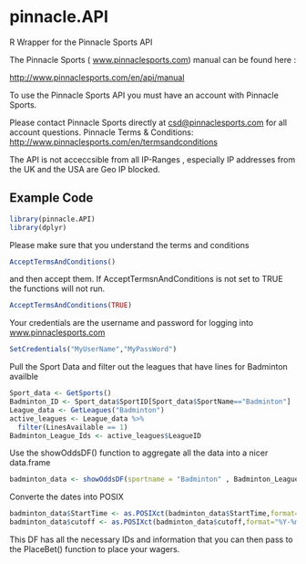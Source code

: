 # pinnacle.API
R Wrapper for the Pinnacle Sports API

The Pinnacle Sports ( www.pinnaclesports.com) manual can be found here :

http://www.pinnaclesports.com/en/api/manual

To use the Pinnacle Sports API you must have an account with Pinnacle Sports.

Please contact Pinnacle Sports directly at csd@pinnaclesports.com for all account questions.
Pinnacle Terms & Conditions:  http://www.pinnaclesports.com/en/termsandconditions

The API is not acceccsible from all IP-Ranges , especially IP addresses from the UK and the USA are Geo IP blocked.

Example Code
------------
``` r
library(pinnacle.API)
library(dplyr)
```
Please make sure that you understand the terms and conditions 
``` r
AcceptTermsAndConditions()
```
and then accept them. If AcceptTermsnAndConditions is not set to TRUE the functions will not run.
```r
AcceptTermsAndConditions(TRUE)
```
Your credentials are the username and password for logging into www.pinnaclesports.com
``` r
SetCredentials("MyUserName","MyPassWord")
```

Pull the Sport Data and filter out the leagues that have lines for Badminton availble

```r
Sport_data <- GetSports() 
Badminton_ID <- Sport_data$SportID[Sport_data$SportName=="Badminton"]
League_data <- GetLeagues("Badminton")
active_leagues <- League_data %>% 
  filter(LinesAvailable == 1)
Badminton_League_Ids <- active_leagues$LeagueID
```

Use the showOddsDF() function to aggregate all the data into a nicer data.frame
```r
badminton_data <- showOddsDF(sportname = "Badminton" , Badminton_League_Ids )
```
Converte  the dates into POSIX
```r
badminton_data$StartTime <- as.POSIXct(badminton_data$StartTime,format="%Y-%m-%dT%H:%M:%S")
badminton_data$cutoff <- as.POSIXct(badminton_data$cutoff,format="%Y-%m-%dT%H:%M:%S")
```
This DF has all the necessary IDs and information that you can then pass to the PlaceBet() function to place your wagers.
